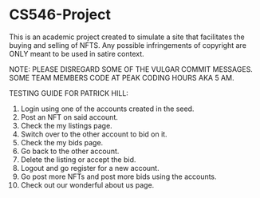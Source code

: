 # CS546-Project
This is an academic project created to simulate a site that facilitates the buying and selling of NFTS.
Any possible infringements of copyright are ONLY meant to be used in satire context.

NOTE: PLEASE DISREGARD SOME OF THE VULGAR COMMIT MESSAGES. SOME TEAM MEMBERS CODE AT PEAK CODING HOURS AKA 5 AM. 

TESTING GUIDE FOR PATRICK HILL:
1. Login using one of the accounts created in the seed. 
2. Post an NFT on said account.
3. Check the my listings page.
4. Switch over to the other account to bid on it.
5. Check the my bids page.
6. Go back to the other account.
7. Delete the listing or accept the bid.
8. Logout and go register for a new account.
9. Go post more NFTs and post more bids using the accounts. 
10. Check out our wonderful about us page.
